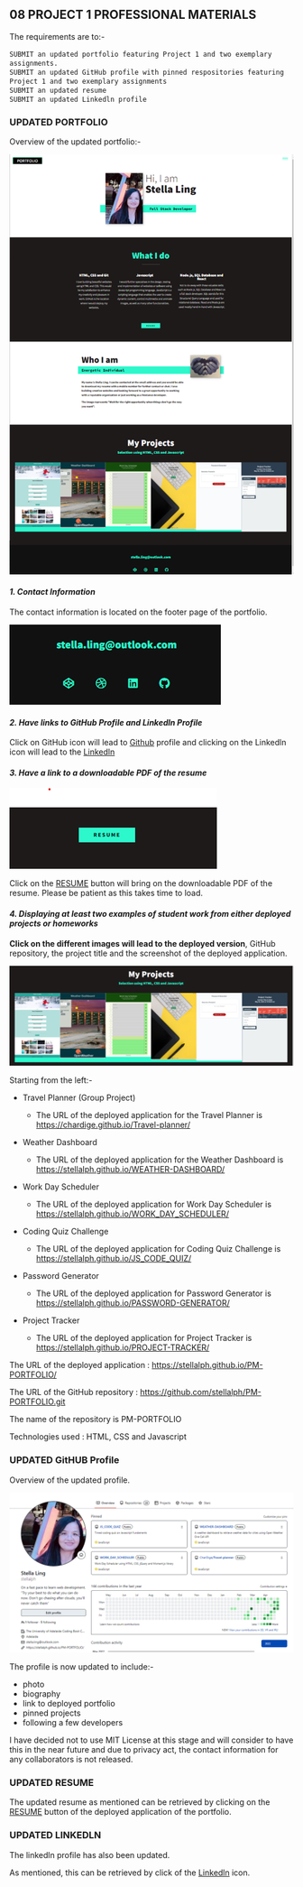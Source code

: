 ## 08 PROJECT 1 PROFESSIONAL MATERIALS

The requirements are to:-

```
SUBMIT an updated portfolio featuring Project 1 and two exemplary assignments.
SUBMIT an updated GitHub profile with pinned respositories featuring Project 1 and two exemplary assignments
SUBMIT an updated resume
SUBMIT an updated Linkedln profile

```

### UPDATED PORTFOLIO

Overview of the updated portfolio:-

![alt text](img/overview-01.png)

#### <em>1. Contact Information</em> 
The contact information is located on the footer page of the portfolio.

![alt text](img/contact.png)


#### <em>2. Have links to GitHub Profile and Linkedln Profile</em>
Click on GitHub icon will lead to  [Github](https://github.com/stellalph) profile and clicking on the Linkedln icon will lead to the  [Linkedln](https://www.linkedin.com/in/stella-ling-46246476/) 


#### <em>3. Have a link to a downloadable PDF of the resume</em>

![alt text](img/resume.png)

Click on the [RESUME](https://drive.google.com/file/d/14OJbyFC8qyn0dJe3jUYV2ukX46gtuRGH/view?usp=sharing) button will bring on the downloadable PDF of the resume.  Please be patient as this takes time to load.

#### <em>4. Displaying at least two examples of student work from either deployed projects or homeworks</em>

<strong>Click on the different images will lead to the deployed version</strong>, GitHub repository, the project title and the screenshot of the deployed application.

![alt text](img/projects.png)

Starting from the left:-

* Travel Planner (Group Project)

  - The URL of the deployed application for the Travel Planner is https://chardige.github.io/Travel-planner/

* Weather Dashboard
 
  - The URL of the deployed application for the Weather Dashboard is https://stellalph.github.io/WEATHER-DASHBOARD/
  
* Work Day Scheduler

  - The URL of the deployed application for Work Day Scheduler is https://stellalph.github.io/WORK_DAY_SCHEDULER/

* Coding Quiz Challenge

  - The URL of the deployed application for Coding Quiz Challenge is https://stellalph.github.io/JS_CODE_QUIZ/

* Password Generator

  - The URL of the deployed application for Password Generator is https://stellalph.github.io/PASSWORD-GENERATOR/

* Project Tracker

  - The URL of the deployed application for Project Tracker is https://stellalph.github.io/PROJECT-TRACKER/

The URL of the deployed application : https://stellalph.github.io/PM-PORTFOLIO/

The URL of the GitHub repository : https://github.com/stellalph/PM-PORTFOLIO.git

The name of the repository is PM-PORTFOLIO

Technologies used :  HTML, CSS and Javascript

### UPDATED GitHUB Profile

Overview of the updated profile.

![alt text](img/gprofile.png)

The profile is now updated to include:-
* photo
* biography
* link to deployed portfolio
* pinned projects
* following a few developers

I have decided not to use MIT License at this stage and will consider to have this in the near future and due to privacy act, the contact information for any collaborators is not released.

### UPDATED RESUME

The updated resume as mentioned can be retrieved by clicking on the [RESUME](https://drive.google.com/file/d/14OJbyFC8qyn0dJe3jUYV2ukX46gtuRGH/view?usp=sharing) button of the deployed application of the portfolio.

### UPDATED LINKEDLN

 The linkedln profile has also been updated.

 As mentioned, this can be retrieved by click of the [Linkedln](https://www.linkedin.com/in/stella-ling-46246476/) icon.





